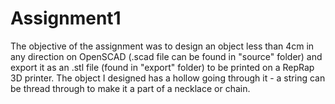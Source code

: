 Assignment1
===========

The objective of the assignment was to design an object less than 4cm in any direction on OpenSCAD
(.scad file can be found in "source" folder) and export it as an .stl file (found in "export" folder) 
to be printed on a RepRap 3D printer.
The object I designed has a hollow going through it - a string can be thread through to make it a part of a necklace
or chain.
